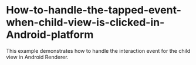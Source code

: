 # How-to-handle-the-tapped-event-when-child-view-is-clicked-in-Android-platform
This example demonstrates how to handle the interaction event for the child view in Android Renderer.
